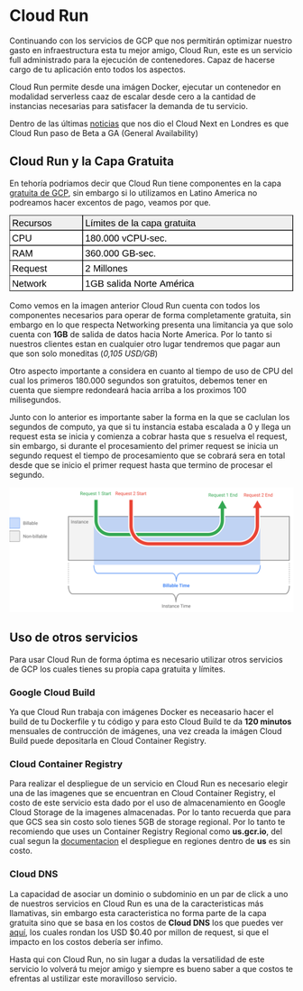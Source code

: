 # Cloud Run

Continuando con los servicios de GCP que nos permitirán optimizar nuestro gasto en infraestructura esta tu mejor amigo, Cloud Run, este es un servicio full administrado para la ejecución de contenedores. Capaz de hacerse cargo de tu aplicación ento todos los aspectos.

Cloud Run permite desde una imágen Docker, ejecutar un contenedor en modalidad serverless caaz de escalar desde cero a la cantidad de instancias necesarias para satisfacer la demanda de tu servicio.

Dentro de las últimas [noticias](https://cloud.google.com/run/docs/release-notes) que nos dio el Cloud Next en Londres es que Cloud Run paso de Beta a GA (General Availability)

## Cloud Run y la Capa Gratuita

En tehoría podriamos decir que Cloud Run tiene componentes en la capa [gratuita de GCP](https://cloud.google.com/run/pricing), sin embargo si lo utilizamos en Latino America no podreamos hacer excentos de pago, veamos por que.


![Run Pricing](/images/S01/cloud_run/pricing.png)

Como vemos en la imagen anterior Cloud Run cuenta con todos los componentes necesarios para operar de forma completamente gratuita, sin embargo en lo que respecta Networking presenta una limitancia ya que solo cuenta con __1GB__ de salida de datos hacia Norte America. Por lo tanto si nuestros clientes estan en cualquier otro lugar tendremos que pagar aun que son solo moneditas (_0,105 USD/GB_)

Otro aspecto importante a considera en cuanto al tiempo de uso de CPU del cual los primeros 180.000 segundos son gratuitos, debemos tener en cuenta que siempre redondeará hacia arriba a los proximos 100 milisegundos.

Junto con lo anterior es importante saber la forma en la que se caclulan los segundos de computo, ya que si tu instancia estaba escalada a 0 y llega un request esta se inicia y comienza a cobrar hasta que s resuelva el request, sin embargo, si durante el procesamiento del primer request se inicia un segundo request el tiempo de procesamiento que se cobrará sera en total desde que se inicio el primer request hasta que termino de procesar el segundo.


![billable time](/images/S01/cloud_run/billable-time.svg)

## Uso de otros servicios

Para usar Cloud Run de forma óptima es necesario utilizar otros servicios de GCP los cuales tienes su propia capa gratuita y límites.

### Google Cloud Build

Ya que Cloud Run trabaja con imágenes Docker es neceasario hacer el build de tu Dockerfile y tu código y para esto Cloud Build te da __120 minutos__ mensuales de contrucción de imágenes, una vez creada la imágen Cloud Build puede depositarla en Cloud Container Registry.

### Cloud Container Registry

Para realizar el despliegue de un servicio en Cloud Run es necesario elegir una de las imagenes que se encuentran en Cloud Container Registry, el costo de este servicio esta dado por el uso de almacenamiento en Google Cloud Storage de la imagenes almacenadas. Por lo tanto recuerda que para que GCS sea sin costo solo tienes 5GB de storage regional. Por lo tanto te recomiendo que uses un Container Registry Regional como __us.gcr.io__, del cual segun la [documentacion](https://cloud.google.com/run/pricing) el despliegue en regiones dentro de __us__ es sin costo.


### Cloud DNS

La capacidad de asociar un dominio o subdominio en un par de click a uno de nuestros servicios en Cloud Run es una de la caracteristicas más llamativas, sin embargo esta caracteristica no forma parte de la capa gratuita sino que se basa en los costos de __Cloud DNS__ los que puedes ver [aquí](https://cloud.google.com/dns/pricing), los cuales rondan los USD $0.40 por millon de request, si que el impacto en los costos debería ser infimo.

Hasta qui con Cloud Run, no sin lugar a dudas la versatilidad de este servicio lo volverá tu mejor amigo y siempre es bueno saber a que costos te efrentas al ustilizar este moravilloso servicio.



